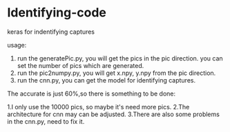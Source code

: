 # Identifying-code
keras for indentifying captures

usage:
1. run the generatePic.py, you will get the pics in the pic direction.
    you can set the number of pics which are generated.
2. run the pic2numpy.py, you will get x.npy, y.npy from the pic direction.
3. run the cnn.py, you can get the model for identifying captures.




The accurate is just 60%,so there is something to be done:

1.I only use the 10000 pics, so maybe it's need more pics.
2.The architecture for cnn may can be adjusted.
3.There are also some problems in the cnn.py, need to fix it.
